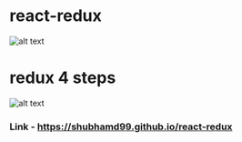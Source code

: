 # react-redux

![alt text](https://i.imgur.com/K7dSZ3y.jpg)

# redux 4 steps

![alt text](https://i.imgur.com/wU4nkNg.png)

### Link - https://shubhamd99.github.io/react-redux

